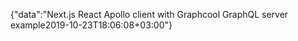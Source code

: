 {"data":"Next.js React Apollo client with Graphcool GraphQL server example2019-10-23T18:06:08+03:00"}
